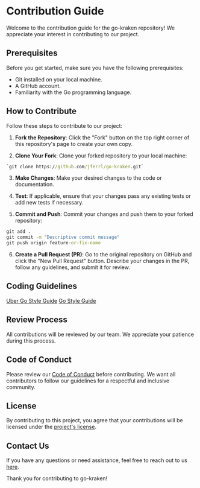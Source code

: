 # Contribution Guide

Welcome to the contribution guide for the go-kraken repository! We appreciate your interest in contributing to our project.

## Prerequisites

Before you get started, make sure you have the following prerequisites:

- Git installed on your local machine.
- A GitHub account.
- Familiarity with the Go programming language.

## How to Contribute

Follow these steps to contribute to our project:

1. **Fork the Repository**: Click the "Fork" button on the top right corner of this repository's page to create your own copy.

2. **Clone Your Fork**: Clone your forked repository to your local machine: 

```cmd
`git clone https://github.com/jferrl/go-kraken.git` 
```

3. **Make Changes**: Make your desired changes to the code or documentation.

4. **Test**: If applicable, ensure that your changes pass any existing tests or add new tests if necessary.

5. **Commit and Push**: Commit your changes and push them to your forked repository:

```cmd
git add .
git commit -m "Descriptive commit message"
git push origin feature-or-fix-name
```

6. **Create a Pull Request (PR)**: Go to the original repository on GitHub and click the "New Pull Request" button. Describe your changes in the PR, follow any guidelines, and submit it for review.

## Coding Guidelines

[Uber Go Style Guide](https://github.com/uber-go/guide/blob/master/style.md)
[Go Style Guide](https://google.github.io/styleguide/go/)

## Review Process

All contributions will be reviewed by our team. We appreciate your patience during this process.

## Code of Conduct

Please review our [Code of Conduct](CODE_OF_CONDUCT.md) before contributing. We want all contributors to follow our guidelines for a respectful and inclusive community.

## License

By contributing to this project, you agree that your contributions will be licensed under the [project's license](LICENSE).

## Contact Us

If you have any questions or need assistance, feel free to reach out to us [here](mailto:jorgeferrerolinacero@gmail.com).

Thank you for contributing to go-kraken!
